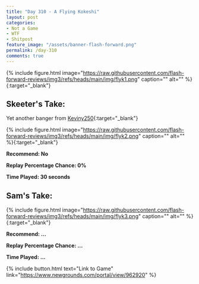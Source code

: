 ```yaml
---
title: "Day 310 - A Flying Kokeshi"
layout: post
categories:
- Not a Game
- WTF
- Shitpost
feature_image: "/assets/banner-flash-forward.png"
permalink: /day-310
comments: true
---
```


{% include figure.html image="https://raw.githubusercontent.com/flash-forward-reviews/img3/refs/heads/main/img/flyk1.png" caption="" alt="" %}{:target="_blank"}
 
## Skeeter's Take:

Yet another banger from [Keviny250](https://keviny250.newgrounds.com/){:target="_blank"}

{% include figure.html image="https://raw.githubusercontent.com/flash-forward-reviews/img3/refs/heads/main/img/flyk2.png" caption="" alt="" %}{:target="_blank"}

**Recommend: No**

**Replay Percentage Chance: 0%**

**Time Played: 30 seconds**

## Sam's Take:

{% include figure.html image="https://raw.githubusercontent.com/flash-forward-reviews/img3/refs/heads/main/img/flyk3.png" caption="" alt="" %}{:target="_blank"}

**Recommend: ...**

**Replay Percentage Chance: ...**

**Time Played: ...**

{% include button.html text="Link to Game" link="https://www.newgrounds.com/portal/view/962920" %}